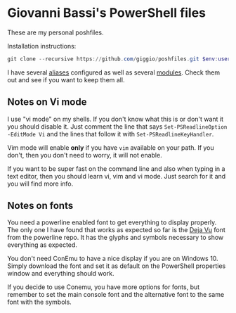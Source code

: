# Giovanni Bassi's PowerShell files

These are my personal poshfiles.

Installation instructions:

````powershell
git clone --recursive https://github.com/giggio/poshfiles.git $env:userprofile\Documents\WindowsPowerShell
````

I have several [aliases](https://github.com/giggio/poshfiles/blob/master/Microsoft.PowerShell_profile.ps1) configured
as well as several [modules](https://github.com/giggio/poshfiles/tree/master/Modules).
Check them out and see if you want to keep them all.

## Notes on Vi mode

I use "vi mode" on my shells. If you don't know what this is or don't want it
you should disable it. Just comment the line that says `Set-PSReadlineOption
-EditMode Vi` and the lines that follow it with `Set-PSReadlineKeyHandler`.

Vim mode will enable **only** if you have `vim` available on your path. If you don't,
then you don't need to worry, it will not enable.

If you want to be super fast on the command line and also when typing in a text
editor, then you should learn vi, vim and vi mode. Just search for it and you
will find more info.

## Notes on fonts

You need a powerline enabled font to get everything to display properly. The only one I have found
that works as expected so far is the
[Deja Vu](https://github.com/powerline/fonts/blob/master/DejaVuSansMono/DejaVu%20Sans%20Mono%20for%20Powerline.ttf)
font from the powerline repo. It has the glyphs and symbols necessary to show everything as expected.

You don't need ConEmu to have a nice display if you are on Windows 10. Simply download the font
and set it as default on the PowerShell properties window and everything should work.

If you decide to use Conemu, you have more options for fonts, but remember to set the main console font
and the alternative font to the same font with the symbols.
